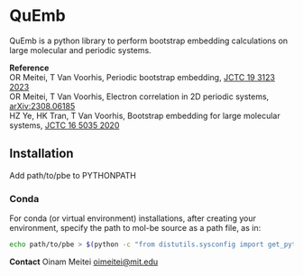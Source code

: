 QuEmb
=====
QuEmb is a python library to perform bootstrap embedding calculations on large molecular and periodic systems.

**Reference**  
OR Meitei, T Van Voorhis, Periodic bootstrap embedding, [JCTC 19 3123 2023](https://doi.org/10.1021/acs.jctc.3c00069)  
OR Meitei, T Van Voorhis, Electron correlation in 2D periodic systems, [arXiv:2308.06185](https://arxiv.org/abs/2308.06185)  
HZ Ye, HK Tran, T Van Voorhis, Bootstrap embedding for large molecular systems, [JCTC 16 5035 2020](https://doi.org/10.1021/acs.jctc.0c00438)

## Installation
Add path/to/pbe to PYTHONPATH 

### Conda
For conda (or virtual environment) installations, after creating your environment, specify the path to mol-be source as a path file, as in:
```bash
echo path/to/pbe > $(python -c "from distutils.sysconfig import get_python_lib; print(get_python_lib())")/pbe.pth
```

**Contact** Oinam Meitei oimeitei@mit.edu
